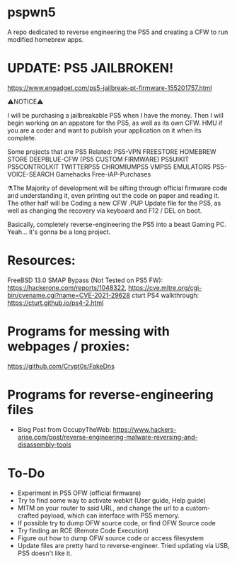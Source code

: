 # pspwn5
A repo dedicated to reverse engineering the PS5 and creating a CFW to run modified homebrew apps.

# UPDATE: PS5 JAILBROKEN!
https://www.engadget.com/ps5-jailbreak-pt-firmware-155201757.html


⚠️NOTICE⚠️

I will be purchasing a jailbreakable PS5 when I have the money. Then I will begin working on an appstore for the PS5, as well as its own CFW. HMU if you are a coder and want to publish your application on it when its complete. 

Some projects that are PS5 Related:
PS5-VPN
FREESTORE
HOMEBREW STORE
DEEPBLUE-CFW (PS5 CUSTOM FIRMWARE)
PS5UIKIT
PS5CONTROLKIT
TWITTERPS5
CHROMIUMPS5
VMPS5
EMULATOR5
PS5-VOICE-SEARCH
Gamehacks
Free-iAP-Purchases

⚗️The Majority of development will be sifting through official firmware code and understanding it, even printing out the code on paper and reading it. The other half will be Coding a new CFW .PUP Update file for the PS5, as well as changing the recovery via keyboard and F12 / DEL on boot.

Basically, completely reverse-engineering the PS5 into a beast Gaming PC.
Yeah... it's gonna be a long project.

# Resources:
FreeBSD 13.0 SMAP Bypass (Not Tested on PS5 FW): https://hackerone.com/reports/1048322, https://cve.mitre.org/cgi-bin/cvename.cgi?name=CVE-2021-29628
cturt PS4 walkthrough: https://cturt.github.io/ps4-2.html


# Programs for messing with webpages / proxies:
https://github.com/Crypt0s/FakeDns


# Programs for reverse-engineering files
- Blog Post from OccupyTheWeb: https://www.hackers-arise.com/post/reverse-engineering-malware-reversing-and-disassembly-tools

# To-Do
- Experiment in PS5 OFW (official firmware)
- Try to find some way to activate webkit (User guide, Help guide)
- MITM on your router to said URL, and change the url to a custom-crafted payload, which can interface with PS5 memory.
- If possible try to dump OFW source code, or find OFW Source code
- Try finding an RCE (Remote Code Execution)
- Figure out how to dump OFW source code or access filesystem
- Update files are pretty hard to reverse-engineer. Tried updating via USB, PS5 doesn't like it.
